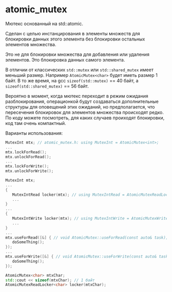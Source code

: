 # atomic_mutex

Мютекс основанный на std::atomic.

Сделан с целью инстанцирования в элементы множеств для блокировки
данных этого элемента без блокировки остальных элементов множества.

Это не для блокировки множества для добавления или удаления элементов.
Это блокировка данных самого элемента.

В отличии от классических `std::mutex` или `std::shared_mutex` имеет меньший размер.
Например `AtomicMutex<char>` будет иметь размер 1 байт.
В то же время, на gcc `sizeof(std::mutex)` == 40 байт, а `sizeof(std::shared_mutex)` == 56 байт.

Вероятно в момент, когда мютекс переходит в режим ожидания разблокирования, операционкой будут создаваться дополнительные
структуры для оповещений этих ожиданий, но предполагается, что пересечения блокировок для элементов множества
происходят редко. По коду можете посмотреть, для каких случаев проиходят блокировки, код там очень компактный.

Варианты использования:

```cpp
MutexInt mtx; // atomic_mutex.h: using MutexInt = AtomicMutex<int>;
...
mtx.lockForRead();
mtx.unlockForRead();
...
mtx.lockForWrite();
mtx.unlockForWrite();
```

```cpp
MutexInt mtx;
...
{
   MutexIntRead locker(mtx); // using MutexIntRead = AtomicMutexReadLocker<int>;
   ...
}
...
{
   MutexIntWrite locker(mtx); // using MutexIntWrite = AtomicMutexWriteLocker<int>;
   ...
}
...
mtx.useForRead([&] { // void AtomicMutex::useForRead(const auto& task);
   doSomeThing();
});
...
mtx.useForWrite([&] { // void AtomicMutex::useForWrite(const auto& task);
   doSomeThing();
});
```

```cpp
AtomicMutex<char> mtxChar;
std::cout << sizeof(mtxChar); // 1 байт
AtomicMutexReadLocker<char> locker(mtxChar);
```

